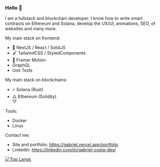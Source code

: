 ### Hello 👋

I am a fullstack and blockchain developer. I know how to write smart contracts on Ethereum and Solana, develop the UX/UI, animations, SEO, of websites and many more.

My main stack on frontend:
- 🤯 NextJS / React / SolidJS
- 🖌️ TailwindCSS / StyledComponents
- 🎥 Framer Motion
- GraphQL
- Unit Tests

My main stack on blockchains:
- ⚡ Solana (Rust)
- △ Ethereum (Solidity) <br />
  ▽
  
Tools:
- Docker
- Linux
  
Contact me:
- Site and portfolio: https://gabriel.vercel.app/portfolio
- Linkedin: https://linkedin.com/in/gabriel-costa-dev/

[![Top Langs](https://github-readme-stats.vercel.app/api/top-langs/?username=gabrieldemian&layout=compact&theme=synthwave)](https://github.com/anuraghazra/github-readme-stats)

<!--
**gabrieldemian/gabrieldemian** is a ✨ _special_ ✨ repository because its `README.md` (this file) appears on your GitHub profile.

Here are some ideas to get you started:

- 🔭 I’m currently working on ...
- 🌱 I’m currently learning ...
- 👯 I’m looking to collaborate on ...
- 🤔 I’m looking for help with ...
- 💬 Ask me about ...
- 📫 How to reach me: ...
- 😄 Pronouns: ...
- ⚡ Fun fact: ...
-->
